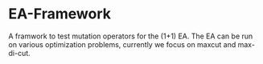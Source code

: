 # EA-Framework

A framwork to test mutation operators for the (1+1) EA.
The EA can be run on various optimization problems, currently we focus on maxcut and max-di-cut.
